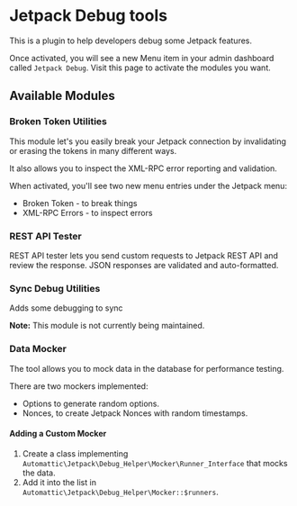 # Jetpack Debug tools

This is a plugin to help developers debug some Jetpack features. 

Once activated, you will see a new Menu item in your admin dashboard called `Jetpack Debug`. Visit this page to activate the modules you want.

## Available Modules

### Broken Token Utilities

This module let's you easily break your Jetpack connection by invalidating or erasing the tokens in many different ways.

It also allows you to inspect the XML-RPC error reporting and validation.

When activated, you'll see two new menu entries under the Jetpack menu:

* Broken Token - to break things
* XML-RPC Errors - to inspect errors

### REST API Tester

REST API tester lets you send custom requests to Jetpack REST API and review the response. JSON responses are validated and auto-formatted.

### Sync Debug Utilities

Adds some debugging to sync

**Note:** This module is not currently being maintained. 

### Data Mocker
The tool allows you to mock data in the database for performance testing.

There are two mockers implemented:
- Options to generate random options.
- Nonces, to create Jetpack Nonces with random timestamps.

#### Adding a Custom Mocker
1. Create a class implementing `Automattic\Jetpack\Debug_Helper\Mocker\Runner_Interface` that mocks the data.
2. Add it into the list in `Automattic\Jetpack\Debug_Helper\Mocker::$runners`.
